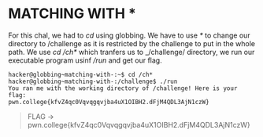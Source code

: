 # MATCHING WITH *
For this chal, we had to _cd_ using globbing. We have to use _*_ to change our directory to /challenge as it is restricted by the challenge to put in the whole path. We use _cd /ch*_ which tranfers us to _/challenge/ directory, we run our executable program usinf _/run_ and get our flag.
```
hacker@globbing~matching-with-:~$ cd /ch*
hacker@globbing~matching-with-:/challenge$ ./run
You ran me with the working directory of /challenge! Here is your flag:
pwn.college{kfvZ4qc0Vqvqgqvjba4uX1OIBH2.dFjM4QDL3AjN1czW}
```

> FLAG -> pwn.college{kfvZ4qc0Vqvqgqvjba4uX1OIBH2.dFjM4QDL3AjN1czW}
